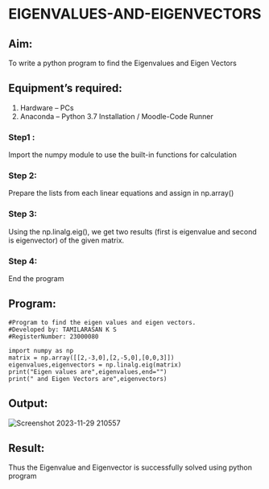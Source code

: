 # EIGENVALUES-AND-EIGENVECTORS
## Aim:
To write a python program to find the Eigenvalues and Eigen Vectors
## Equipment’s required:
1. 	Hardware – PCs
2. 	Anaconda – Python 3.7 Installation / Moodle-Code Runner
### Step1 : 
Import the numpy module to use the built-in functions for calculation
### Step 2: 
Prepare the lists from each linear equations and assign in np.array()
### Step 3: 
Using the np.linalg.eig(),  we get two results (first is eigenvalue and second is eigenvector) of the given matrix.
### Step 4: 
End the program
## Program:
```
#Program to find the eigen values and eigen vectors.
#Developed by: TAMILARASAN K S
#RegisterNumber: 23000080

import numpy as np
matrix = np.array([[2,-3,0],[2,-5,0],[0,0,3]])
eigenvalues,eigenvectors = np.linalg.eig(matrix)
print("Eigen values are",eigenvalues,end="")
print(" and Eigen Vectors are",eigenvectors)
```


## Output:
![Screenshot 2023-11-29 210557](https://github.com/KSTamilarasan17/EIGENVALUES-AND-EIGENVECTORS/assets/138849236/c96f76e4-878d-4253-922f-d77ea9c952e7)

## Result:
Thus the Eigenvalue and Eigenvector is successfully solved using python program
